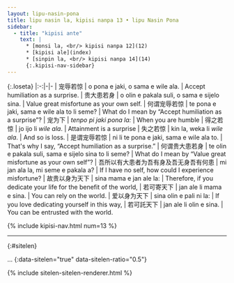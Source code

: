 ```yaml
---
layout: lipu-nasin-pona
title: lipu nasin la, kipisi nanpa 13 • lipu Nasin Pona
sidebar:
  - title: "kipisi ante"
    text: |
      * [monsi la, <br/> kipisi nanpa 12](12)
      * [kipisi ale](index)
      * [sinpin la, <br/> kipisi nanpa 14](14)
      {:.kipisi-nav-sidebar}
---
```


{:.loseta}
|:-:|-|-
| 宠辱若惊           | o pona e jaki, o sama e wile ala.                     | Accept humiliation as a surprise.
| 贵大患若身         | o olin e pakala suli, o sama e sijelo sina.           | Value great misfortune as your own self.
| 何谓宠辱若惊       | te pona e jaki, sama e wile ala to li seme?           | What do I mean by “Accept humiliation as a surprise”?
| 宠为下             | _tenpo pi jaki pona la:_                              | When you are humble
| 得之若惊           | jo ijo li _wile ala_.                                 | Attainment is a surprise
| 失之若惊           | kin la, weka li _wile ala_.                           | And so is loss.
| 是谓宠辱若惊       | ni li te pona e jaki, sama e wile ala to.             | That's why I say, “Accept humiliation as a surprise.”
| 何谓贵大患若身     | te olin e pakala suli, sama e sijelo sina to li seme? | What do I mean by “Value great misfortune as your own self”?
| 吾所以有大患者<wbr/>为吾有身<wbr/>及吾无身<wbr/>吾有何患 | mi jan ala la, mi seme e pakala a? | If I have no self, how could I experience misfortune?
| 故贵以身为天下 | sina mama e jan ale la: | Therefore, if you dedicate your life for the benefit of the world,
| 若可寄天下     | jan ale li mama e sina. | You can rely on the world.
| 爱以身为天下   | sina olin e pali ni la: | If you love dedicating yourself in this way,
| 若可託天下     | jan ale li olin e sina. | You can be entrusted with the world.

{% include kipisi-nav.html num=13 %}

-------
{:#sitelen}

...
{:data-sitelen="true" data-sitelen-ratio="0.5"}

{% include sitelen-sitelen-renderer.html %}

